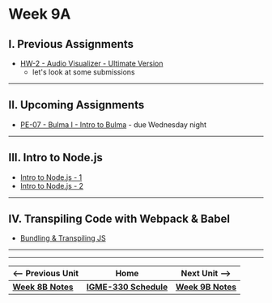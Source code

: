 # Week 9A

## I. Previous Assignments
- [HW-2 - Audio Visualizer - Ultimate Version](../hw/hw-2.md)
  - let's look at some submissions

<hr>

## II. Upcoming Assignments
- [PE-07 - Bulma I - Intro to Bulma](../pe/pe-07.md) - due Wednesday night
 
<hr>

## III. Intro to Node.js

- [Intro to Node.js - 1](../notes/intro-to-node-1.md)
- [Intro to Node.js - 2](../notes/intro-to-node-2.md)

<hr>

## IV. Transpiling Code with Webpack & Babel
- [Bundling & Transpiling JS](../notes/bundling-transpiling.md)

<hr><hr>


| <-- Previous Unit | Home | Next Unit -->
| --- | --- | --- 
| [**Week 8B Notes**](08B.md)  |  [**IGME-330 Schedule**](../schedule.md) | [**Week 9B Notes**](09B.md)
